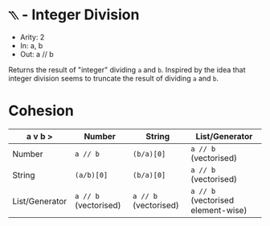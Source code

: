 # `⳹` - Integer Division

- Arity: 2
- In: a, b
- Out: a // b

Returns the result of "integer" dividing `a` and `b`. Inspired by the idea that integer division seems to truncate the result of dividing `a` and `b`.

# Cohesion

|a v          b >| Number   | String | List/Generator |
|----------------|----------|--------|----------------|
| Number         |`a // b`  |`(b/a)[0]`|`a // b` (vectorised)|
| String         |`(a/b)[0]`|`(b/a)[0]`|`a // b ` (vectorised)              |
| List/Generator |`a // b` (vectorised)| `a // b` (vectorised)       |`a // b` (vectorised element-wise)                |
